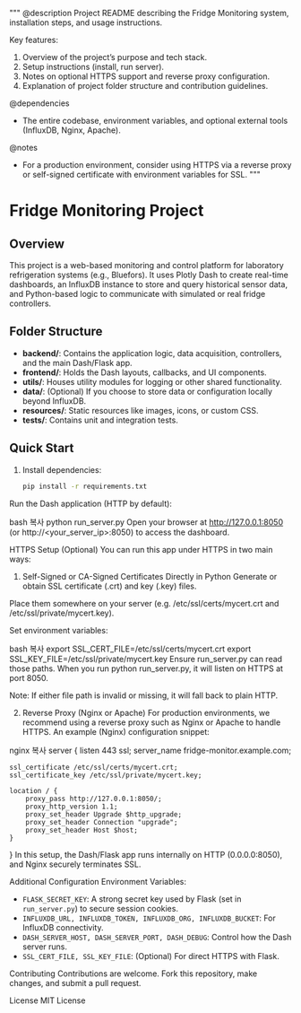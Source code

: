 """ 
@description
Project README describing the Fridge Monitoring system, installation steps, and usage instructions.

Key features:
1. Overview of the project’s purpose and tech stack.
2. Setup instructions (install, run server).
3. Notes on optional HTTPS support and reverse proxy configuration.
4. Explanation of project folder structure and contribution guidelines.

@dependencies
- The entire codebase, environment variables, and optional external tools (InfluxDB, Nginx, Apache).

@notes
- For a production environment, consider using HTTPS via a reverse proxy or 
  self-signed certificate with environment variables for SSL.
"""

# Fridge Monitoring Project

## Overview
This project is a web-based monitoring and control platform for laboratory refrigeration systems (e.g., Bluefors). It uses Plotly Dash to create real-time dashboards, an InfluxDB instance to store and query historical sensor data, and Python-based logic to communicate with simulated or real fridge controllers.

## Folder Structure
- **backend/**: Contains the application logic, data acquisition, controllers, and the main Dash/Flask app.
- **frontend/**: Holds the Dash layouts, callbacks, and UI components.
- **utils/**: Houses utility modules for logging or other shared functionality.
- **data/**: (Optional) If you choose to store data or configuration locally beyond InfluxDB.
- **resources/**: Static resources like images, icons, or custom CSS.
- **tests/**: Contains unit and integration tests.

## Quick Start
1. Install dependencies:
   ```bash
   pip install -r requirements.txt
Run the Dash application (HTTP by default):

bash
복사
python run_server.py
Open your browser at http://127.0.0.1:8050 (or http://<your_server_ip>:8050) to access the dashboard.

HTTPS Setup (Optional)
You can run this app under HTTPS in two main ways:

1. Self-Signed or CA-Signed Certificates Directly in Python
Generate or obtain SSL certificate (.crt) and key (.key) files.

Place them somewhere on your server (e.g. /etc/ssl/certs/mycert.crt and /etc/ssl/private/mycert.key).

Set environment variables:

bash
복사
export SSL_CERT_FILE=/etc/ssl/certs/mycert.crt
export SSL_KEY_FILE=/etc/ssl/private/mycert.key
Ensure run_server.py can read those paths. When you run python run_server.py, it will listen on HTTPS at port 8050.

Note: If either file path is invalid or missing, it will fall back to plain HTTP.

2. Reverse Proxy (Nginx or Apache)
For production environments, we recommend using a reverse proxy such as Nginx or Apache to handle HTTPS.
An example (Nginx) configuration snippet:

nginx
복사
server {
    listen 443 ssl;
    server_name fridge-monitor.example.com;

    ssl_certificate /etc/ssl/certs/mycert.crt;
    ssl_certificate_key /etc/ssl/private/mycert.key;

    location / {
        proxy_pass http://127.0.0.1:8050/;
        proxy_http_version 1.1;
        proxy_set_header Upgrade $http_upgrade;
        proxy_set_header Connection "upgrade";
        proxy_set_header Host $host;
    }
}
In this setup, the Dash/Flask app runs internally on HTTP (0.0.0.0:8050), and Nginx securely terminates SSL.

Additional Configuration
Environment Variables:

* `FLASK_SECRET_KEY`: A strong secret key used by Flask (set in `run_server.py`) to secure session cookies.
* `INFLUXDB_URL, INFLUXDB_TOKEN, INFLUXDB_ORG, INFLUXDB_BUCKET`: For InfluxDB connectivity.
* `DASH_SERVER_HOST, DASH_SERVER_PORT, DASH_DEBUG`: Control how the Dash server runs.
* `SSL_CERT_FILE, SSL_KEY_FILE`: (Optional) For direct HTTPS with Flask.

Contributing
Contributions are welcome. Fork this repository, make changes, and submit a pull request.

License
MIT License